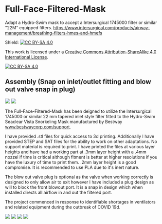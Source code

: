 # Full-Face-Filtered-Mask
Adapt a Hydro-Swim mask to accept a Intersurgical 1745000 filter or similar "22M" equipped filters.
https://www.intersurgical.com/products/airway-management/breathing-filters-hmes-and-hmefs

Shield: [![CC BY-SA 4.0][cc-by-sa-shield]][cc-by-sa]

This work is licensed under a [Creative Commons Attribution-ShareAlike 4.0
International License][cc-by-sa].

[![CC BY-SA 4.0][cc-by-sa-image]][cc-by-sa]

[cc-by-sa]: http://creativecommons.org/licenses/by-sa/4.0/
[cc-by-sa-image]: https://licensebuttons.net/l/by-sa/4.0/88x31.png
[cc-by-sa-shield]: https://img.shields.io/badge/License-CC%20BY--SA%204.0-lightgrey.svg

## Assembly (Snap on inlet/outlet fitting and blow out valve snap in plug)

![](https://i.imgur.com/O0NErhR.jpg)
![](https://i.imgur.com/YVohjZk.png)

The Full-Face-Filtered-Mask has been deigned to utilize the Intersurgical 1745000 or similar 22 mm tapered inlet style filter fitted to the Hydro-Swim Seaclear Vista Snorkeling Mask manufactured by Bestway www.bestwaycorp.com/support.

I have provided .stl files for quick access to 3d printing. Additionally I have provided STEP and SAT files for the ability to work on other adaptations. No support material is required to print. I have printed the files at various layer heights and have had a working part at .3mm layer height with a .4mm nozzel if time is critical although fitment is better at higher resolutions if you have the luxury of time to print them. .2mm layer height is a good compromise. It is recommended to use PLA due to it's inert nature.

The blow out valve plug is optional as the valve when working correctly is designed to only allow air to exit however I have included a plug design as will to block the front blowout port. It is a snap in design which when installed directs all airflow in and out the filtered port.

The project commenced in response to identifiable shortages in ventilators and related equipment during the outbreak of COVID 19d. 

![](https://i.imgur.com/HOSygkY.jpg)
![](https://i.imgur.com/3Fs9B9K.jpg)
![](https://i.imgur.com/ly6dLwF.jpg)
![](https://i.imgur.com/1DlLuNq.jpg)
